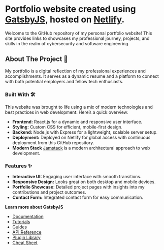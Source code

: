 # Portfolio website created using [GatsbyJS](https://www.gatsbyjs.com), hosted on [Netlify](https://app.netlify.com/). 

Welcome to the GitHub repository of my personal portfolio website! This site provides links to showcases my professional journey, projects, and skills in the realm of cybersecurity and software engineering.

## About The Project 📖

My portfolio is a digital reflection of my professional experiences and accomplishments. It serves as a dynamic resume and a platform to connect with both potential employers and fellow tech enthusiasts. 

### Built With 🛠️

This website was brought to life using a mix of modern technologies and best practices in web development. Here’s a quick overview:

- **Frontend:** React.js for a dynamic and responsive user interface.
- **Styling:** Custom CSS for efficient, mobile-first design.
- **Backend:** Node.js with Express for a lightweight, scalable server setup.
- **Deployment:** Deployed on Netlify for global access with continuous deployment from this GitHub repository.
- **Modern Stack** [Jamstack](https://jamstack.org) is a modern architectural approach to web development.

### Features ✨

- **Interactive UI:** Engaging user interface with smooth transitions.
- **Responsive Design:** Looks great on both desktop and mobile devices.
- **Portfolio Showcase:** Detailed project pages with insights into my contributions and project outcomes.
- **Contact Form:** Integrated contact form for easy communication.

**Learn more about GatsbyJS**

  - [Documentation](https://www.gatsbyjs.com/docs/?utm_source=starter&utm_medium=readme&utm_campaign=minimal-starter)
  - [Tutorials](https://www.gatsbyjs.com/docs/tutorial/?utm_source=starter&utm_medium=readme&utm_campaign=minimal-starter)
  - [Guides](https://www.gatsbyjs.com/docs/how-to/?utm_source=starter&utm_medium=readme&utm_campaign=minimal-starter)
  - [API Reference](https://www.gatsbyjs.com/docs/api-reference/?utm_source=starter&utm_medium=readme&utm_campaign=minimal-starter)
  - [Plugin Library](https://www.gatsbyjs.com/plugins?utm_source=starter&utm_medium=readme&utm_campaign=minimal-starter)
  - [Cheat Sheet](https://www.gatsbyjs.com/docs/cheat-sheet/?utm_source=starter&utm_medium=readme&utm_campaign=minimal-starter)